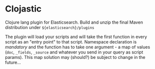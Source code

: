 Clojastic
=========

Clojure lang plugin for Elasticsearch. 
Build and unzip the final Maven distribution under `${elasticsearch}/plugins`

The plugin will load your scripts and will take the first function in every script as an "entry point" to that script.
Namespace declaration is *mandatory* and the function has to take one argument - a map of values 
(`doc`, `_fields`, `_source` and whatever you send in your query as script params). 
This map solution may (should?) be subject to change in the future...
